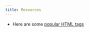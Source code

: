```yaml
---
title: Resources
---
```


- Here are some [popular HTML tags](/handbook/curriculum/fundamentals/modules/html-css/lessons/intro-to-html/resources/elements-we-like)
